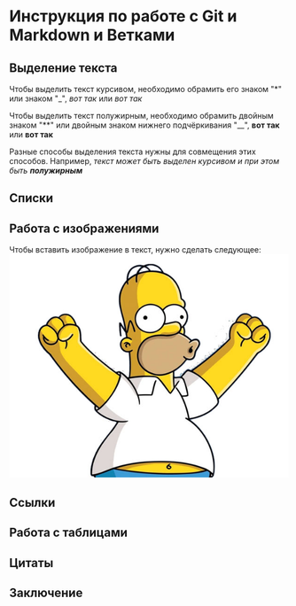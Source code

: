 # Инструкция по работе с Git и Markdown и Ветками

## Выделение текста

Чтобы выделить текст курсивом, необходимо обрамить его знаком "*" или знаком "_", *вот так* или _вот так_

Чтобы выделить текст полужирным, необходимо обрамить двойным знаком "**" или двойным знаком нижнего подчёркивания "__", **вот так** или __вот так__

Разные способы выделения текста нужны для совмещения этих способов. Например, _текст может быть выделен курсивом и при этом быть **полужирным**_

## Списки

## Работа с изображениями

Чтобы вставить изображение в текст, нужно сделать следующее:
![Привет, это балбес!](gomer.jpg)

## Ссылки

## Работа с таблицами

## Цитаты

## Заключение